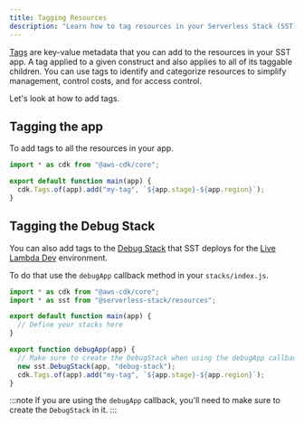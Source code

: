 ```yaml
---
title: Tagging Resources
description: "Learn how to tag resources in your Serverless Stack (SST) app."
---
```


[Tags](https://docs.aws.amazon.com/general/latest/gr/aws_tagging.html) are key-value metadata that you can add to the resources in your SST app. A tag applied to a given construct and also applies to all of its taggable children. You can use tags to identify and categorize resources to simplify management, control costs, and for access control.

Let's look at how to add tags.

## Tagging the app

To add tags to all the resources in your app.

```js title="stacks/index.js" {4}
import * as cdk from "@aws-cdk/core";

export default function main(app) {
  cdk.Tags.of(app).add("my-tag", `${app.stage}-${app.region}`);
}
```

## Tagging the Debug Stack

You can also add tags to the [Debug Stack](../constructs/DebugStack.md) that SST deploys for the [Live Lambda Dev](../live-lambda-development.md) environment.

To do that use the `debugApp` callback method in your `stacks/index.js`.

```js title="stacks/index.js" {8-12}
import * as cdk from "@aws-cdk/core";
import * as sst from "@serverless-stack/resources";

export default function main(app) {
  // Define your stacks here
}

export function debugApp(app) {
  // Make sure to create the DebugStack when using the debugApp callback
  new sst.DebugStack(app, "debug-stack");
  cdk.Tags.of(app).add("my-tag", `${app.stage}-${app.region}`);
}
```

:::note
If you are using the `debugApp` callback, you'll need to make sure to create the `DebugStack` in it.
:::
